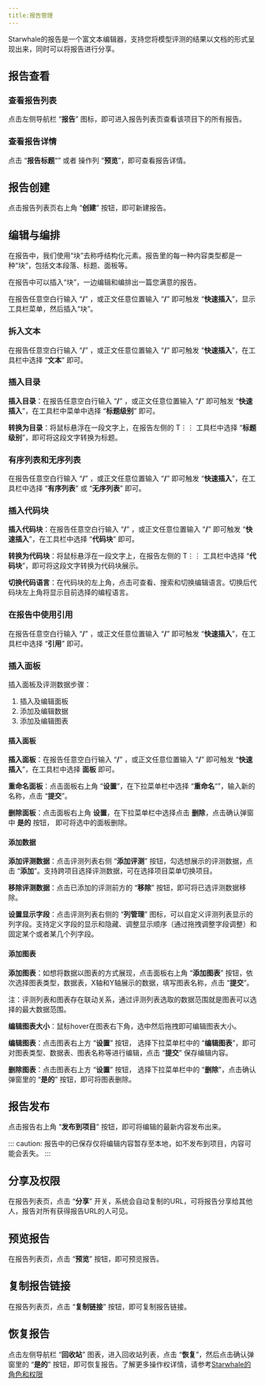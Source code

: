 ```yaml
---
title:报告管理
---
```

Starwhale的报告是一个富文本编辑器，支持您将模型评测的结果以文档的形式呈现出来，同时可以将报告进行分享。

## 报告查看

### 查看报告列表

点击左侧导航栏 “**报告**” 图标，即可进入报告列表页查看该项目下的所有报告。

### 查看报告详情

点击 “**报告标题**“” 或者 操作列 “**预览**”，即可查看报告详情。

## 报告创建

点击报告列表页右上角 “**创建**” 按钮，即可新建报告。

## 编辑与编排

在报告中，我们使用“块”去称呼结构化元素。报告里的每一种内容类型都是一种“块”，包括文本段落、标题、面板等。

在报告中可以插入“块”，一边编辑和编排出一篇您满意的报告。

在报告任意空白行输入 “**/**” ，或正文任意位置输入 “**/**” 即可触发 “**快速插入**”，显示工具栏菜单，然后插入“块”。

### 拆入文本

在报告任意空白行输入 “**/**” ，或正文任意位置输入 “**/**” 即可触发 “**快速插入**”，在工具栏中选择 “**文本**” 即可。

### 插入目录

**插入目录**：在报告任意空白行输入 “**/**” ，或正文任意位置输入 “**/**” 即可触发 “**快速插入**”，在工具栏中菜单中选择 “**标题级别**” 即可。

**转换为目录**：将鼠标悬浮在一段文字上，在报告左侧的 T⋮⋮ 工具栏中选择 “**标题级别**”，即可将这段文字转换为标题。

### 有序列表和无序列表

在报告任意空白行输入 “**/**” ，或正文任意位置输入 “**/**” 即可触发 “**快速插入**”，在工具栏中选择 “**有序列表**” 或 “**无序列表**” 即可。

### 插入代码块

**插入代码块**：在报告任意空白行输入 “**/**” ，或正文任意位置输入 “**/**” 即可触发 “**快速插入**”，在工具栏中选择 “**代码块**” 即可。

**转换为代码块**：将鼠标悬浮在一段文字上，在报告左侧的 T⋮⋮ 工具栏中选择 “**代码块**”，即可将这段文字转换为代码块展示。

**切换代码语言**：在代码块的左上角，点击可查看、搜索和切换编辑语言。切换后代码块左上角将显示目前选择的编程语言。

### 在报告中使用引用

在报告任意空白行输入 “**/**” ，或正文任意位置输入 “**/**” 即可触发 “**快速插入**”，在工具栏中选择 “**引用**” 即可。

### 插入面板

插入面板及评测数据步骤：

1. 插入及编辑面板
2. 添加及编辑数据
3. 添加及编辑图表
   
#### 插入面板

**插入面板**：在报告任意空白行输入 “**/**” ，或正文任意位置输入 “**/**” 即可触发 “**快速插入**”，在工具栏中选择 **面板** 即可。

**重命名面板**：点击面板右上角 “**设置**”，在下拉菜单栏中选择 “**重命名**“”，输入新的名称，点击 “**提交**”。

**删除面板**：点击面板右上角 **设置**，在下拉菜单栏中选择点击 **删除**，点击确认弹窗中 **是的** 按钮， 即可将选中的面板删除。

#### 添加数据

**添加评测数据**：点击评测列表右侧 “**添加评测**” 按钮，勾选想展示的评测数据，点击 “**添加**”。支持跨项目选择评测数据，可在选择项目菜单切换项目。

**移除评测数据**：点击已添加的评测前方的 “**移除**” 按钮，即可将已选评测数据移除。

**设置显示字段**：点击评测列表右侧的 “**列管理**” 图标，可以自定义评测列表显示的列字段。支持定义字段的显示和隐藏、调整显示顺序（通过拖拽调整字段调整）和固定某个或者某几个列字段。

#### 添加图表

**添加图表**：如想将数据以图表的方式展现，点击面板右上角 “**添加图表**” 按钮，依次选择图表类型，数据表，X轴和Y轴展示的数据，填写图表名称，点击 “**提交**”。

注：评测列表和图表存在联动关系，通过评测列表选取的数据范围就是图表可以选择的最大数据范围。

**编辑图表大小**：鼠标hover在图表右下角，选中然后拖拽即可编辑图表大小。

**编辑图表**：点击图表右上方 “**设置**” 按钮， 选择下拉菜单栏中的 “**编辑图表**”，即可对图表类型、数据表、图表名称等进行编辑，点击 “**提交**” 保存编辑内容。

**删除图表**：点击图表右上方 “**设置**” 按钮， 选择下拉菜单栏中的 “**删除**”，点击确认弹窗里的 “**是的**” 按钮，即可将图表删除。

## 报告发布

点击报告右上角 “**发布到项目**” 按钮，即可将编辑的最新内容发布出来。

:::
caution: 报告中的已保存仅将编辑内容暂存至本地，如不发布到项目，内容可能会丢失。
:::

## 分享及权限

在报告列表页，点击 “**分享**” 开关，系统会自动复制的URL，可将报告分享给其他人，报告对所有获得报告URL的人可见。

## 预览报告

在报告列表页，点击 “**预览**” 按钮，即可预览报告。

## 复制报告链接

在报告列表页，点击 “**复制链接**” 按钮，即可复制报告链接。

## 恢复报告

点击左侧导航栏 “**回收站**” 图表，进入回收站列表，点击 “**恢复**”，然后点击确认弹窗里的 “**是的**” 按钮，即可恢复报告。了解更多操作权详情，请参考[Starwhale的角色和权限](https://starwhale.cn/docs/concepts/roles-permissions)
